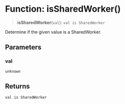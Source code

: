 # Function: isSharedWorker()

> **isSharedWorker**(`val`): `val is SharedWorker`

Determine if the given value is a SharedWorker.

## Parameters

### val

`unknown`

## Returns

`val is SharedWorker`
